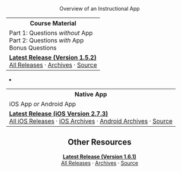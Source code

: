 <!-- ## Front Page Content

This website is powered by [GitLab Pages](https://about.gitlab.com/features/pages/)
/ [Hugo](https://gohugo.io) and can be built in under 1 minute.
Literally. It uses the `beautifulhugo` theme which supports content on your front page.
Edit `/content/_index.md` to change what appears here. Delete `/content/_index.md`
if you don't want any content here.

Head over to the [GitLab project](https://gitlab.com/pages/hugo) to get started. -->

<center>

Overview of an Instructional App

<table>
    <tr>
        <th>Course Material</th>
    </tr>
    <tr>
        <td>Part 1: Questions <i>without</i> App<br>
        Part 2: Questions <i>with</i> App<br>
        Bonus Questions</td>
    </tr>
    <tr>
        <td><a href="https://gitlab.com/saegl5/check-student-loans-course-material/uploads/211ba49cf87238db8a40cea88ab918fd/course_material.pdf"><b>Latest Release (Version 1.5.2)</b></a><br>
        <a href="https://gitlab.com/saegl5/check-student-loans-course-material/-/releases">All Releases</a> &middot; <a href="https://gitlab.com/saegl5/check-student-loans-course-material/tree/master/Archives">Archives</a> &middot; <a href="https://gitlab.com/saegl5/check-student-loans-course-material">Source</a></td>
    </tr>
</table>

+

<table>
    <tr>
        <th>Native App</th>
    </tr>
    <tr>
        <td>iOS App <i>or</i> Android App</td>
    </tr>
    <tr>
        <td><a href="https://gitlab.com/saegl5/check-student-loans-for-ios/blob/4172d97e2c662a302fd6dc104078088c6114842f/Archives/latest-2_7_3.ipa"><b>Latest Release (iOS Version 2.7.3)</b></a><br>
        <a href="https://gitlab.com/saegl5/check-student-loans-for-ios/-/releases">All iOS Releases</a> &middot; <a href="https://gitlab.com/saegl5/check-student-loans-for-ios/tree/master/Archives">iOS Archives</a> &middot; <a href="https://gitlab.com/saegl5/check-student-loans-for-android/tree/master/Archives">Android Archives</a> &middot; <a href="https://gitlab.com/saegl5/check-student-loans-for-ios">Source</a></td>
    </tr>
</table>

<!-- | Course Material | + | Native App | -->
<!-- | :---: | :---: | ---: | -->
<!-- | Part 1: Questions *without* App<br>Part 2: Questions *with* App<br>Bonus Questions || iOS App *or*<br>Android App | -->
<!-- | **[Latest Release (Version 1.5.2)](https://gitlab.com/saegl5/check-student-loans-course-material/uploads/211ba49cf87238db8a40cea88ab918fd/course_material.pdf)**<br>(Updated: Sep 26, 2019)<br>[All Releases](https://gitlab.com/saegl5/check-student-loans-course-material/-/releases)<br>[Archives](https://gitlab.com/saegl5/check-student-loans-course-material/tree/master/Archives)<br>[Source](https://gitlab.com/saegl5/check-student-loans-course-material) || **[Latest Release (Version 2.7.3)](https://gitlab.com/saegl5/check-student-loans-for-ios/blob/4172d97e2c662a302fd6dc104078088c6114842f/Archives/latest-2_7_3.ipa)**<br>(Updated: Sep 20, 2019)<br>[All Releases](https://gitlab.com/saegl5/check-student-loans-for-ios/-/releases)<br>Archives ([Android](https://gitlab.com/saegl5/check-student-loans-for-android/tree/master/Archives)/[iOS](https://gitlab.com/saegl5/check-student-loans-for-ios/tree/master/Archives))<br>[Source](https://gitlab.com/saegl5/check-student-loans-for-ios) | -->

<!-- ## Course Material

**[Latest Release (Version 1.5.2)](https://gitlab.com/saegl5/check-student-loans-course-material/uploads/211ba49cf87238db8a40cea88ab918fd/course_material.pdf)**<br> (Updated: Sep 26, 2019)<br>
[All Releases](https://gitlab.com/saegl5/check-student-loans-course-material/-/releases) | [Archives](https://gitlab.com/saegl5/check-student-loans-course-material/tree/master/Archives) | [Source](https://gitlab.com/saegl5/check-student-loans-course-material) -->

<!-- ## Native Apps

**[Latest Release (Version 2.7.3)](https://gitlab.com/saegl5/check-student-loans-for-ios/blob/4172d97e2c662a302fd6dc104078088c6114842f/Archives/latest-2_7_3.ipa)**<br> (Updated: Sep 20, 2019)<br>
[All Releases](https://gitlab.com/saegl5/check-student-loans-for-ios/-/releases) | Archives ([Android](https://gitlab.com/saegl5/check-student-loans-for-android/tree/master/Archives)/[iOS](https://gitlab.com/saegl5/check-student-loans-for-ios/tree/master/Archives)) | [Source](https://gitlab.com/saegl5/check-student-loans-for-ios) -->

## Other Resources

**[Latest Release (Version 1.6.1)](https://gitlab.com/saegl5/check-student-loans-other-resources/blob/f39071e75c4e5c3d5796838383c749baa0bdf3cb/Archives/latest-1_6_1.zip)**<br>
[All Releases](https://gitlab.com/saegl5/check-student-loans-other-resources/-/releases) &middot; [Archives](https://gitlab.com/saegl5/check-student-loans-other-resources/tree/master/Archives) &middot; [Source](https://gitlab.com/saegl5/check-student-loans-other-resources)

</center>